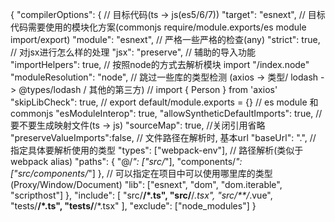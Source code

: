 {
    "compilerOptions": {
      // 目标代码(ts -> js(es5/6/7))
      "target": "esnext",
      // 目标代码需要使用的模块化方案(commonjs require/module.exports/es module import/export)
      "module": "esnext",
      // 严格一些严格的检查(any)
      "strict": true,
      // 对jsx进行怎么样的处理
      "jsx": "preserve",
      // 辅助的导入功能
      "importHelpers": true,
      // 按照node的方式去解析模块 import "/index.node"
      "moduleResolution": "node",
      // 跳过一些库的类型检测 (axios -> 类型/ lodash -> @types/lodash / 其他的第三方)
      // import { Person } from 'axios'
      "skipLibCheck": true,
      // export default/module.exports = {}
      // es module 和 commonjs
      "esModuleInterop": true,
      "allowSyntheticDefaultImports": true,
      // 要不要生成映射文件(ts -> js)
      "sourceMap": true,
      //关闭引用省略
      "preserveValueImports":false,
      // 文件路径在解析时, 基本url
      "baseUrl": ".",
      // 指定具体要解析使用的类型
      "types": ["webpack-env"],
      // 路径解析(类似于webpack alias)
      "paths": {
        "@/*": ["src/*"],
        "components/*": ["src/components/*"]
      },
      // 可以指定在项目中可以使用哪里库的类型(Proxy/Window/Document)
      "lib": ["esnext", "dom", "dom.iterable", "scripthost"]
    },
    "include": [
      "src/**/*.ts",
      "src/**/*.tsx",
      "src/**/*.vue",
      "tests/**/*.ts",
      "tests/**/*.tsx"
    ],
    "exclude": ["node_modules"]
  }
  
  